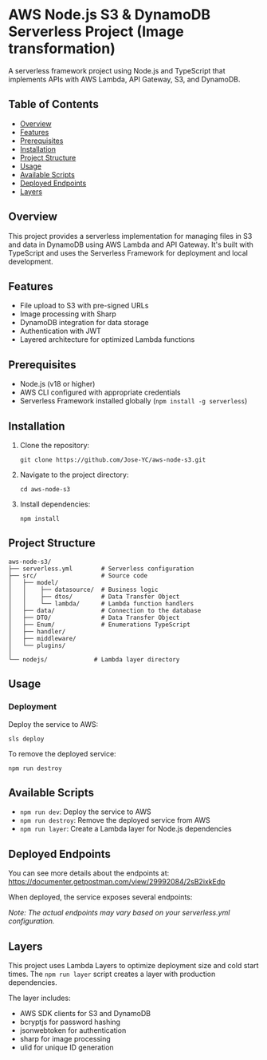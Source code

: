 # AWS Node.js S3 & DynamoDB Serverless Project (Image transformation)

A serverless framework project using Node.js and TypeScript that implements APIs with AWS Lambda, API Gateway, S3, and DynamoDB.

## Table of Contents

- [Overview](#overview)
- [Features](#features)
- [Prerequisites](#prerequisites)
- [Installation](#installation)
- [Project Structure](#project-structure)
- [Usage](#usage)
- [Available Scripts](#available-scripts)
- [Deployed Endpoints](#deployed-endpoints)
- [Layers](#layers)


## Overview

This project provides a serverless implementation for managing files in S3 and data in DynamoDB using AWS Lambda and API Gateway. It's built with TypeScript and uses the Serverless Framework for deployment and local development.

## Features

- File upload to S3 with pre-signed URLs
- Image processing with Sharp
- DynamoDB integration for data storage
- Authentication with JWT
- Layered architecture for optimized Lambda functions

## Prerequisites

- Node.js (v18 or higher)
- AWS CLI configured with appropriate credentials
- Serverless Framework installed globally (`npm install -g serverless`)

## Installation

1. Clone the repository:
   ```
   git clone https://github.com/Jose-YC/aws-node-s3.git
   ```

2. Navigate to the project directory:
   ```
   cd aws-node-s3
   ```

3. Install dependencies:
   ```
   npm install
   ```

## Project Structure

```
aws-node-s3/
├── serverless.yml        # Serverless configuration
├── src/                  # Source code
│   ├── model/            
│   │    ├── datasource/  # Business logic
│   │    ├── dtos/        # Data Transfer Object
│   │    └── lambda/      # Lambda function handlers
│   ├── data/             # Connection to the database
│   ├── DTO/              # Data Transfer Object
│   ├── Enum/             # Enumerations TypeScript
│   ├── handler/          
│   ├── middleware/       
│   └── plugins/          
│   
└── nodejs/             # Lambda layer directory
```

## Usage

### Deployment

Deploy the service to AWS:

```
sls deploy
```

To remove the deployed service:

```
npm run destroy
```

## Available Scripts

- `npm run dev`: Deploy the service to AWS
- `npm run destroy`: Remove the deployed service from AWS
- `npm run layer`: Create a Lambda layer for Node.js dependencies

## Deployed Endpoints


You can see more details about the endpoints at: https://documenter.getpostman.com/view/29992084/2sB2ixkEdp

When deployed, the service exposes several endpoints:



*Note: The actual endpoints may vary based on your serverless.yml configuration.*


## Layers

This project uses Lambda Layers to optimize deployment size and cold start times. The `npm run layer` script creates a layer with production dependencies.

The layer includes:
- AWS SDK clients for S3 and DynamoDB
- bcryptjs for password hashing
- jsonwebtoken for authentication
- sharp for image processing
- ulid for unique ID generation
